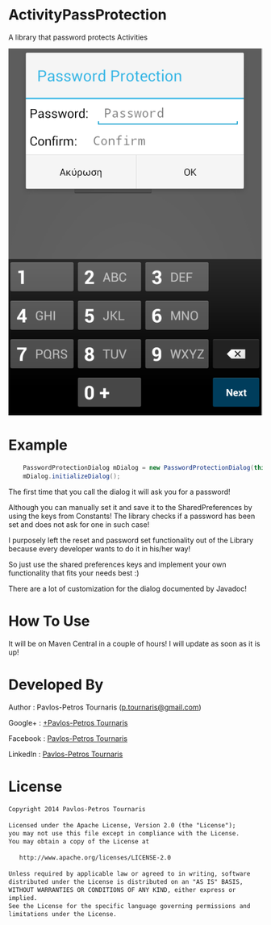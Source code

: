 ActivityPassProtection
======================

A library that password protects Activities


![Activity Pass Protection](/Screenshots/Screenshot_1.png)

Example
=======
```java
    PasswordProtectionDialog mDialog = new PasswordProtectionDialog(this);
    mDialog.initializeDialog();
```

The first time that you call the dialog it will ask you for a password! 

Although you can manually set it and save it to the SharedPreferences by using the keys from Constants! The library checks if a password has been set and does not ask for one in such case! 

I purposely left the reset and password set functionality out of the Library because every developer wants to do it in his/her way! 

So just use the shared preferences keys and implement your own functionality that fits your needs best :) 

There are a lot of customization for the dialog documented by Javadoc! 

How To Use
==========

It will be on Maven Central in a couple of hours! I will update as soon as it is up! 


Developed By
=======
Author : Pavlos-Petros Tournaris (p.tournaris@gmail.com)

Google+ : [+Pavlos-Petros Tournaris](https://plus.google.com/u/0/+PavlosPetrosTournaris/)

Facebook : [Pavlos-Petros Tournaris](https://www.facebook.com/pavlospt)

LinkedIn : [Pavlos-Petros Tournaris](https://www.linkedin.com/pub/pavlos-petros-tournaris/44/abb/218)

License
=======

    Copyright 2014 Pavlos-Petros Tournaris

    Licensed under the Apache License, Version 2.0 (the "License");
    you may not use this file except in compliance with the License.
    You may obtain a copy of the License at
    
       http://www.apache.org/licenses/LICENSE-2.0
    
    Unless required by applicable law or agreed to in writing, software
    distributed under the License is distributed on an "AS IS" BASIS,
    WITHOUT WARRANTIES OR CONDITIONS OF ANY KIND, either express or implied.
    See the License for the specific language governing permissions and
    limitations under the License.
